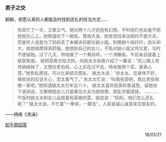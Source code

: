 ### 君子之交

额额，祝愿认真的人都能及时找到还礼的恰当方式……

>宛英忙了一天，又累又气。她对两个儿子还抱有幻想，不料他们也丝毫不把她放在心上。她勉强吃下一碗饭，胃病大发。她发现找来治病的不是大夫，而是听人说是为了妈妈丢了未婚夫的那位姚小姐。别瞧她十指纤纤，劲头却大，给她按摩得真舒服。她想到自己的女儿，不免对姚小姐又怜又爱，当时不便留她。过了几天，特地做了一个黄焖鸡，一个清鳜鱼，午前亲自提着上姚家致谢。 她把菜肴交给沈妈，向姚太太自我介绍了一番说：“前儿晚上有劳姚妹妹了，又搅扰老伯母，心上实在过不去，特地做两个菜，表表心意。”她有私房钱，可以化来结交朋友。 姚太太说：“余太太，您身体不好，做街坊的应该关心，您太客气了。” 余太太忙说：“叫我宛英吧，我比老伯母晚一辈呢。”她知道姚太太已年近六十。 姚太太喜欢宛英和善诚恳，留她坐下说闲话，又解释她女儿只是看见大夫为她按摩，胡乱学着揉揉。 ........... 午饭时姚太太和女儿品尝着宛英做的菜，姚宓说：“妈妈，咱们怎么还礼呢？” 姚太太说，不忙着“一拳来，一脚去”，人家是诚心诚意来交朋友的。

——杨绛《洗澡》

[知乎原回答](http://www.zhihu.com/question/56221560/answer/148204053?utm_medium=social&utm_source=ZHShareTargetIDMore)

<p align="right">18/01/21</p>